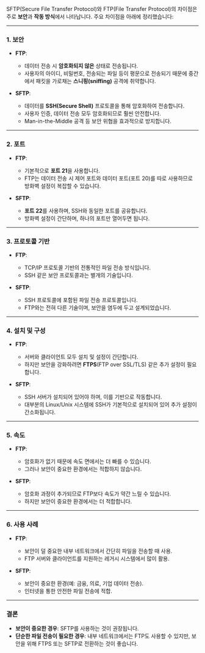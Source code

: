 SFTP(Secure File Transfer Protocol)와 FTP(File Transfer Protocol)의 차이점은 주로 **보안**과 **작동 방식**에서 나타납니다. 주요 차이점을 아래에 정리했습니다:

---

### 1. **보안**
- **FTP**:  
  - 데이터 전송 시 **암호화되지 않은** 상태로 전송됩니다.  
  - 사용자의 아이디, 비밀번호, 전송되는 파일 등이 평문으로 전송되기 때문에 중간에서 패킷을 가로채는 **스니핑(sniffing)** 공격에 취약합니다.

- **SFTP**:  
  - 데이터를 **SSH(Secure Shell)** 프로토콜을 통해 암호화하여 전송합니다.  
  - 사용자 인증, 데이터 전송 모두 암호화되므로 훨씬 안전합니다.  
  - Man-in-the-Middle 공격 등 보안 위협을 효과적으로 방지합니다.

---

### 2. **포트**
- **FTP**:  
  - 기본적으로 **포트 21**을 사용합니다.  
  - FTP는 데이터 전송 시 제어 포트와 데이터 포트(포트 20)를 따로 사용하므로 방화벽 설정이 복잡할 수 있습니다.

- **SFTP**:  
  - **포트 22**를 사용하며, SSH와 동일한 포트를 공유합니다.  
  - 방화벽 설정이 간단하며, 하나의 포트만 열어두면 됩니다.

---

### 3. **프로토콜 기반**
- **FTP**:  
  - TCP/IP 프로토콜 기반의 전통적인 파일 전송 방식입니다.  
  - SSH 같은 보안 프로토콜과는 별개의 기술입니다.

- **SFTP**:  
  - SSH 프로토콜에 포함된 파일 전송 프로토콜입니다.  
  - FTP와는 전혀 다른 기술이며, 보안을 염두에 두고 설계되었습니다.

---

### 4. **설치 및 구성**
- **FTP**:  
  - 서버와 클라이언트 모두 설치 및 설정이 간단합니다.  
  - 하지만 보안을 강화하려면 **FTPS**(FTP over SSL/TLS) 같은 추가 설정이 필요합니다.

- **SFTP**:  
  - SSH 서버가 설치되어 있어야 하며, 이를 기반으로 작동합니다.  
  - 대부분의 Linux/Unix 시스템에 SSH가 기본적으로 설치되어 있어 추가 설정이 간소화됩니다.

---

### 5. **속도**
- **FTP**:  
  - 암호화가 없기 때문에 속도 면에서는 더 빠를 수 있습니다.  
  - 그러나 보안이 중요한 환경에서는 적합하지 않습니다.

- **SFTP**:  
  - 암호화 과정이 추가되므로 FTP보다 속도가 약간 느릴 수 있습니다.  
  - 하지만 보안이 중요한 환경에서는 더 적합합니다.

---

### 6. **사용 사례**
- **FTP**:  
  - 보안이 덜 중요한 내부 네트워크에서 간단히 파일을 전송할 때 사용.  
  - FTP 서버와 클라이언트를 지원하는 레거시 시스템에서 많이 활용.

- **SFTP**:  
  - 보안이 중요한 환경(예: 금융, 의료, 기업 데이터 전송).  
  - 인터넷을 통한 안전한 파일 전송에 적합.

---

### 결론
- **보안이 중요한 경우**: SFTP를 사용하는 것이 권장됩니다.  
- **단순한 파일 전송이 필요한 경우**: 내부 네트워크에서는 FTP도 사용할 수 있지만, 보안을 위해 FTPS 또는 SFTP로 전환하는 것이 좋습니다.
